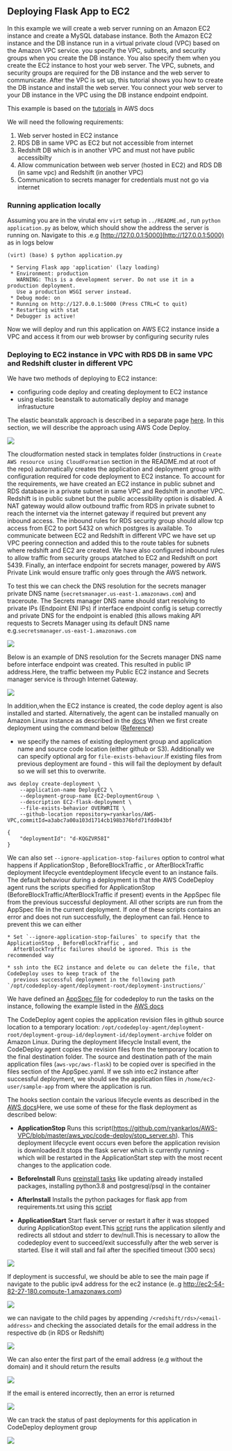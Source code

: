 ## Deploying Flask App to EC2

In this example we will create a web server running on an Amazon EC2 instance and create a MySQL database instance.
Both the Amazon EC2 instance and the DB instance run in a virtual private cloud (VPC) based on the Amazon VPC service.
you specify the VPC, subnets, and security groups when you create the DB instance. You also specify them when you
create the EC2 instance to host your web server. The VPC, subnets, and security groups are required for the
DB instance and the web server to communicate. After the VPC is set up, this tutorial shows you how to create
the DB instance and install the web server. You connect your web server to your DB instance in the VPC using
the DB instance endpoint endpoint.

This example is based on the [tutorials](https://docs.aws.amazon.com/AmazonRDS/latest/UserGuide/CHAP_Tutorials.WebServerDB.CreateVPC.html#CHAP_Tutorials.WebServerDB.CreateVPC.VPCAndSubnets) in AWS docs 

We will need the following requirements:
1) Web server hosted in EC2 instance
2) RDS DB in same VPC as EC2 but not accessible from internet
3) Redshift DB which is in another VPC and must not have public accessibilty
4) Allow communication between web server (hosted in EC2) and RDS DB (in same vpc) and Redshift (in another VPC)
5) Communication to secrets manager for credentials must not go via internet

### Running application locally

Assuming you are in the virutal env `virt` setup in `../README.md` , run `python application.py`
as below, which should show the address the server is running on. Navigate to this .e.g
[http://127.0.0.1:5000](http://127.0.0.1:5000) as in logs below

```
(virt) (base) $ python application.py

 * Serving Flask app 'application' (lazy loading)
 * Environment: production
   WARNING: This is a development server. Do not use it in a production deployment.
   Use a production WSGI server instead.
 * Debug mode: on
 * Running on http://127.0.0.1:5000 (Press CTRL+C to quit)
 * Restarting with stat
 * Debugger is active!
```

Now we will deploy and run this application on AWS EC2 instance inside a VPC and access it from our
web browser by configuring security rules

### Deploying to EC2 instance in VPC with RDS DB in same VPC and Redshift cluster in different VPC

We have two methods of deploying to EC2 instance:

* configuring code deploy  and creating deployment to EC2 instance
* using elastic beanstalk to automatically deploy and manage infrastucture

The elastic beanstalk approach is described in a separate page [here](aws-flask). In this section, we will describe the approach using AWS Code Deploy.

![](../screenshots/codedeploy-ec2-rds-redshift-different-vpc.png) 

The cloudformation nested stack in templates folder (instructions in `Create AWS resource using CloudFormation` section
in the README.md at root of the repo) automatically creates the application and
deployment group with configuration required for code deployment to EC2 instance. To account for the requirements, we have created an EC2 instance in public subnet and RDS database in a private subnet in same VPC and Redshift in another VPC. Redshift is in public subnet but the public accessibility option is disabled.
A NAT gateway would allow outbound traffic from RDS in private subnet to reach the internet via the internet gateway if required
but prevent any inbound access. The inbound rules for RDS security group should allow tcp access from EC2 to port 5432 on which postgres is available.
To communicate between EC2 and Redshift in different VPC we have set up VPC peering connection and added this to the route tables for subnets where redshift and EC2 are created. We have also configured inbound rules to allow traffic from security groups atatched to EC2 and Redshift on port 5439.
Finally, an interface endpoint for secrets manager, powered by AWS Private Link would ensure traffic only goes through the AWS network.

To test this we can check the DNS resolution for the secrets manager private DNS name (`secretsmanager.us-east-1.amazonaws.com`)  and traceroute. The Secrets manager DNS name should start resolving to private IPs (Endpoint ENI IPs) if interface endpoint config is setup correctly and private DNS for the endpoint is enabled (this allows making API requests to Secrets Manager using its default DNS name e.g.`secretsmanager.us-east-1.amazonaws.com`

![](../screenshots/trace-route-pre-interface-endpoint.png) 

Below is an example of DNS resolution for the Secrets manager DNS name before interface endpoint was created. This resulted in public IP
address.Here, the traffic between my Public EC2 instance and Secrets manager service is through Internet Gateway.

![](../screenshots/trace-route-post-interface-endpoint.png) 

In addition,when the EC2 instance is created, the code deploy agent is also installed and started.
Alternatively, the agent can be installed manually on Amazon Linux instance as described in the [docs](https://docs.aws.amazon.com/codedeploy/latest/userguide/codedeploy-agent-operations-install-linux.html)
When we first create deployment using the command below ([Reference](https://docs.aws.amazon.com/cli/latest/reference/deploy/create-deployment.html))
- we specify the names of existing  deployment group and application name and source code location (either github or S3).
Additionally we can specify optional arg for `file-exists-behaviour`.If existing files from
previous deployment are found - this will fail the deployment by default so we will set  this to overwrite.

```
aws deploy create-deployment \
    --application-name DeployEC2 \
    --deployment-group-name EC2-DeploymentGroup \
    --description EC2-flask-deployment \
    --file-exists-behavior OVERWRITE \
    --github-location repository=ryankarlos/AWS-VPC,commitId=a3abc7a00a103d1714cb198b376bfd71fdd043bf

{
    "deploymentId": "d-KQGZVR58I"
}
```

 We can also set `--ignore-application-stop-failures` option to control what happens if ApplicationStop ,
  BeforeBlockTraffic , or AfterBlockTraffic deployment lifecycle eventdeployment lifecycle event to an
  instance fails. The default behaviour during a deployment is that the AWS CodeDeploy agent runs the
  scripts specified for ApplicationStop (BeforeBlockTraffic/AfterBlockTraffic if present) events
  in the AppSpec file from the previous successful deployment.
All other scripts are run from the AppSpec file in the current deployment. If one of these scripts contains
  an error and  does not run successfully, the deployment can fail. Hence to prevent this we can either

    * Set `--ignore-application-stop-failures` to specify that the ApplicationStop , BeforeBlockTraffic , and
      AfterBlockTraffic failures should be ignored. This is the recommended way

    * ssh into the EC2 instance and delete ou can delete the file, that CodeDeploy uses to keep track of the
      previous successful deployment in the following path `/opt/codedeploy-agent/deployment-root/deployment-instructions/`

We have defined an [AppSpec file](https://github.com/ryankarlos/AWS-VPC/blob/master/appspec.yml) for codedeploy to run the tasks
on the instance, following the example listed in the [AWS docs](https://docs.aws.amazon.com/codedeploy/latest/userguide/reference-appspec-file.html#appspec-reference-server)

The CodeDeploy agent copies the application revision files in github source location to a temporary location:
`/opt/codedeploy-agent/deployment-root/deployment-group-id/deployment-id/deployment-archive` folder on
Amazon Linux. During the deployment lifecycle Install event, the CodeDeploy agent copies the revision files
from the temporary location to the final destination folder.
The source and destination path of the main application files (`aws-vpc/aws-flask`) to be copied over is
specified in  the files section of the AppSpec.yaml. If we ssh into ec2 instance after successful deployment,
we should see the application files in `/home/ec2-user/sample-app` from where the application is run.

The hooks section contain the various lifecycle events as described in the [AWS docs](https://docs.aws.amazon.com/codedeploy/latest/userguide/reference-appspec-file-structure-hooks.html)Here, we use some of these for the flask deployment as described below:

* **ApplicationStop** 
Runs this script(https://github.com/ryankarlos/AWS-VPC/blob/master/aws_vpc/code-deploy/stop_server.sh). This deployment lifecycle event occurs even before the application revision is downloaded.It stops the flask server which is currently running - which will be restarted in the ApplicationStart step with the most recent changes to the application code.

* **BeforeInstall** 
Runs [preinstall tasks](https://github.com/ryankarlos/AWS-VPC/blob/master/aws_vpc/code-deploy/install_dependencies.sh) like updating already installed packages, installing python3.8 and postgresql/psql in the container

* **AfterInstall** 
Installs the python packages for flask app from requirements.txt using this [script](https://github.com/ryankarlos/AWS-VPC/blob/master/aws_vpc/code-deploy/install_pip_requirements.sh)

* **ApplicationStart** 
Start flask server  or restart it after it was stopped during ApplicationStop event.This [script](https://github.com/ryankarlos/AWS-VPC/blob/master/aws_vpc/code-deploy/start_server.sh) runs the application silently and redirects all stdout and stderr to dev/null.This is necessary to allow the codedeploy event to succeed/exit successfully after the web server is started. Else it will stall and fail after the specified timeout (300 secs)

![](../screenshots/code-deploy-console-successful-deployment-stages.png) 

If deployment is successful, we should be able to see the main page if navigate to the public ipv4 address for the ec2 instance (e..g
http://ec2-54-82-27-180.compute-1.amazonaws.com)

![](../screenshots/flask-website/main-page.png) 


we can navigate to the child pages by appending `/<redshift/rds>/<email-address>` and checking the associated details for the email address in
the respective db (in RDS or Redshift)

![](../screenshots/flask-website/rds-email-filter-result.png) 

We can also enter the first part of the email address (e.g without the domain) and it should return the results

![](../screenshots/flask-website/email-filter-part-address.png) 

If the email is entered incorrectly, then an error is returned

![](../screenshots/flask-website/error-message.png) 

We can track the status of past deployments for this application in  CodeDeploy deployment group

![](../screenshots/code-deploy-deployment-group-status.png)
